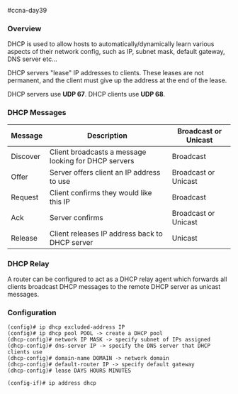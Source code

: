 #ccna-day39

### Overview
DHCP is used to allow hosts to automatically/dynamically learn various aspects of their network config, such as IP, subnet mask, default gateway, DNS server etc...

DHCP servers "lease" IP addresses to clients. These leases are not permanent, and the client must give up the address at the end of the lease.

DHCP servers use **UDP 67**.
DHCP clients use **UDP 68**.

### DHCP Messages

| Message  | Description                                          | Broadcast or Unicast |
| -------- | ---------------------------------------------------- | -------------------- |
| Discover | Client broadcasts a message looking for DHCP servers | Broadcast            |
| Offer    | Server offers client an IP address to use            | Broadcast or Unicast |
| Request  | Client confirms they would like this IP              | Broadcast            |
| Ack      | Server confirms                                      | Broadcast or Unicast |
| Release  | Client releases IP address back to DHCP server       | Unicast              |
### DHCP Relay
A router can be configured to act as a DHCP relay agent which forwards all clients broadcast DHCP messages to the remote DHCP server as unicast messages.

### Configuration
```ios
(config)# ip dhcp excluded-address IP
(config)# ip dhcp pool POOL -> create a DHCP pool
(dhcp-config)# network IP MASK -> specify subnet of IPs assigned
(dhcp-config)# dns-server IP -> specify the DNS server that DHCP clients use
(dhcp-config)# domain-name DOMAIN -> network domain
(dhcp-config)# default-router IP -> specify default gateway
(dhcp-config)# lease DAYS HOURS MINUTES

(config-if)# ip address dhcp
```